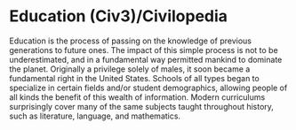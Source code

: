 # Education (Civ3)/Civilopedia

Education is the process of passing on the knowledge of previous generations to future ones. The impact of this simple process is not to be 
underestimated, and in a fundamental way permitted mankind to dominate the planet. Originally a privilege solely of males, it soon became a 
fundamental right in the United States. Schools of all types began to specialize in certain fields and/or student demographics, allowing people 
of all kinds the benefit of this wealth of information. Modern curriculums surprisingly cover many of the same subjects taught throughout 
history, such as literature, language, and mathematics.